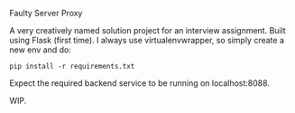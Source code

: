 Faulty Server Proxy

A very creatively named solution project for an interview assignment.
Built using Flask (first time). I always use virtualenvwrapper, so simply create a new env and do:

`pip install -r requirements.txt`

Expect the required backend service to be running on localhost:8088.

WIP.